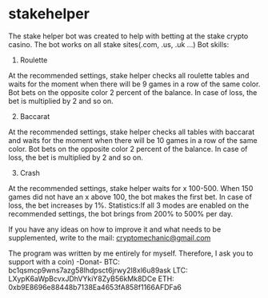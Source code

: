 # stakehelper

The stake helper bot was created to help with betting at the stake crypto casino.
The bot works on all stake sites(.com, .us, .uk ...) 
Bot skills:

1. Roulette

At the recommended settings, stake helper checks all roulette tables and waits for the moment when there will be 9 games in a row of the same color. Bot bets on the opposite color 2 percent of the balance. In case of loss, the bet is multiplied by 2 and so on.

2. Baccarat

At the recommended settings, stake helper checks all tables with baccarat and waits for the moment when there will be 10 games in a row of the same color. Bot bets on the opposite color 2 percent of the balance. In case of loss, the bet is multiplied by 2 and so on.

3. Crash

At the recommended settings, stake helper waits for x 100-500. When 150 games did not have an x above 100, the bot makes the first bet. In case of loss, the bet increases by 1%. Statistics:If all 3 modes are enabled on the recommended settings, the bot brings from 200% to 500% per day.

If you have any ideas on how to improve it and what needs to be supplemented, write to the mail: cryptomechanic@gmail.com

The program was written by me entirely for myself. Therefore, I ask you to support with a coin)
-Donat-
BTC: bc1qsmcp9wns7azg58lhdpsct6jrwy2l8xl6u89ask 
LTC: LXypK6aWpBcvxJDhVYkiY8ZyB56kMk8DCe 
ETH: 0xb9E8696e88448b7138Ea4653fA858f1166AFDFa6 
